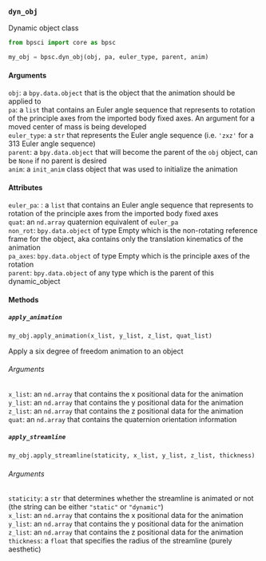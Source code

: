 ### ```dyn_obj```

Dynamic object class

```python
from bpsci import core as bpsc

my_obj = bpsc.dyn_obj(obj, pa, euler_type, parent, anim)
```

#### Arguments
```obj```: a ```bpy.data.object``` that is the object that the animation should be applied to
<br>```pa```: a ```list``` that contains an Euler angle sequence that represents to rotation of the principle axes from the imported body fixed axes. An argument for a moved center of mass is being developed
<br>```euler_type```: a ```str``` that represents the Euler angle sequence (i.e. ```'zxz'``` for a 313 Euler angle sequence)
<br>```parent```: a ```bpy.data.object``` that will become the parent of the ```obj``` object, can be ```None``` if no parent is desired 
<br>```anim```: a ```init_anim``` class object that was used to initialize the animation

#### Attributes
```euler_pa```: : a ```list``` that contains an Euler angle sequence that represents to rotation of the principle axes from the imported body fixed axes
<br>```quat```: an ```nd.array``` quaternion equivalent of ```euler_pa```
<br>```non_rot```: ```bpy.data.object``` of type Empty which is the non-rotating reference frame for the object, aka contains only the translation kinematics of the animation
<br>```pa_axes```: ```bpy.data.object``` of type Empty which is the principle axes of the rotation
<br>```parent```: ```bpy.data.object``` of any type which is the parent of this dynamic_object

#### Methods

##### ```apply_animation```

```python
my_obj.apply_animation(x_list, y_list, z_list, quat_list)
```
Apply a six degree of freedom animation to an object

###### Arguments
```x_list```: an ```nd.array``` that contains the x positional data for the animation
<br>```y_list```: an ```nd.array``` that contains the y positional data for the animation
<br>```z_list```: an ```nd.array``` that contains the z positional data for the animation
<br>```quat```: an ```nd.array``` that contains the quaternion orientation information

##### ```apply_streamline```
```python
my_obj.apply_streamline(staticity, x_list, y_list, z_list, thickness)
```

###### Arguments
```staticity```: a ```str``` that determines whether the streamline is animated or not (the string can be either ```"static"``` or ```"dynamic"```)
<br>```x_list```: an ```nd.array``` that contains the x positional data for the animation
<br>```y_list```: an ```nd.array``` that contains the y positional data for the animation
<br>```z_list```: an ```nd.array``` that contains the z positional data for the animation
<br>```thickness```: a ```float``` that specifies the radius of the streamline (purely aesthetic)

